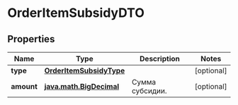 
# OrderItemSubsidyDTO

## Properties
| Name | Type | Description | Notes |
| ------------ | ------------- | ------------- | ------------- |
| **type** | [**OrderItemSubsidyType**](OrderItemSubsidyType.md) |  |  [optional] |
| **amount** | [**java.math.BigDecimal**](java.math.BigDecimal.md) | Сумма субсидии. |  [optional] |



